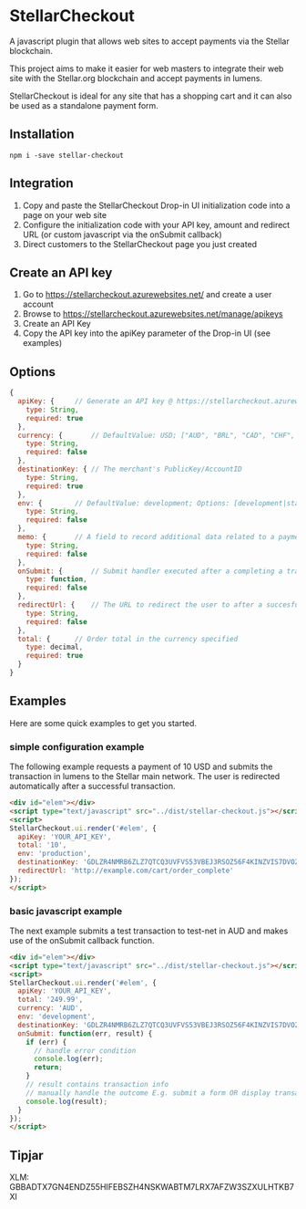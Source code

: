 # StellarCheckout

A javascript plugin that allows web sites to accept payments via the Stellar blockchain.

This project aims to make it easier for web masters to integrate their web site with the Stellar.org blockchain and accept payments in lumens.

StellarCheckout is ideal for any site that has a shopping cart and it can also be used as a standalone payment form.

## Installation

```
npm i -save stellar-checkout
```

## Integration
1. Copy and paste the StellarCheckout Drop-in UI initialization code into a page on your web site
2. Configure the initialization code with your API key, amount and redirect URL (or custom javascript via the onSubmit callback)
3. Direct customers to the StellarCheckout page you just created


## Create an API key
1. Go to https://stellarcheckout.azurewebsites.net/ and create a user account
2. Browse to https://stellarcheckout.azurewebsites.net/manage/apikeys
3. Create an API Key
4. Copy the API key into the apiKey parameter of the Drop-in UI (see examples)

## Options

```javascript
{
  apiKey: {     // Generate an API key @ https://stellarcheckout.azurewebsites.net/
    type: String,
    required: true
  },
  currency: {		// DefaultValue: USD; ["AUD", "BRL", "CAD", "CHF", "CLP", "CNY", "CZK", "DKK", "EUR", "GBP", "HKD", "HUF", "IDR", "ILS", "INR", "JPY", "KRW", "MXN", "MYR", "NOK", "NZD", "PHP", "PKR", "PLN", "RUB", "SEK", "SGD", "THB", "TRY", "TWD", "ZAR"],
  	type: String,
  	required: false
  },
  destinationKey: {	// The merchant's PublicKey/AccountID
  	type: String,
  	required: true
  },
  env: {		// DefaultValue: development; Options: [development|staging|production];
  	type: String,
  	required: false
  },
  memo: {		// A field to record additional data related to a payment. E.g. OrderID, UserID
  	type: String,
  	required: false
  },
  onSubmit: {		// Submit handler executed after a completing a transaction. Has access to error and payment data
  	type: function,
  	required: false
  },
  redirectUrl: {	// The URL to redirect the user to after a succesfully completed transaction
  	type: String,
  	required: false
  },
  total: {		// Order total in the currency specified
  	type: decimal,
  	required: true
  }
}
```

## Examples
Here are some quick examples to get you started.


### simple configuration example
The following example requests a payment of 10 USD and submits the transaction in lumens to the Stellar main network. 
The user is redirected automatically after a successful transaction.
```html
<div id="elem"></div>
<script type="text/javascript" src="../dist/stellar-checkout.js"></script>
<script>
StellarCheckout.ui.render('#elem', {
  apiKey: 'YOUR_API_KEY',
  total: '10',
  env: 'production',
  destinationKey: 'GDLZR4NMRB6ZLZ7QTCQ3UVFVS53VBEJ3RSOZ56F4KINZVIS7DVOZ2V4W',
  redirectUrl: 'http://example.com/cart/order_complete'
});
</script>
```

### basic javascript example
The next example submits a test transaction to test-net in AUD and makes use of the onSubmit callback function.
```html
<div id="elem"></div>
<script type="text/javascript" src="../dist/stellar-checkout.js"></script>
<script>
StellarCheckout.ui.render('#elem', {
  apiKey: 'YOUR_API_KEY',
  total: '249.99',
  currency: 'AUD',
  env: 'development',
  destinationKey: 'GDLZR4NMRB6ZLZ7QTCQ3UVFVS53VBEJ3RSOZ56F4KINZVIS7DVOZ2V4W',
  onSubmit: function(err, result) {
  	if (err) {
	  // handle error condition
	  console.log(err);
	  return;
  	}
  	// result contains transaction info
  	// manually handle the outcome E.g. submit a form OR display transaction details
  	console.log(result);
  }
});
</script>
```

## Tipjar

XLM: GBBADTX7GN4ENDZ55HIFEBSZH4NSKWABTM7LRX7AFZW3SZXULHTKB7XI